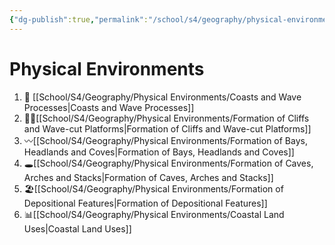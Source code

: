 ```yaml
---
{"dg-publish":true,"permalink":"/school/s4/geography/physical-environments/physical-environments/"}
---
```

# Physical Environments

1. 🌊 [[School/S4/Geography/Physical Environments/Coasts and Wave Processes|Coasts and Wave Processes]]
2. 🧗‍♀️[[School/S4/Geography/Physical Environments/Formation of Cliffs and Wave-cut Platforms|Formation of Cliffs and Wave-cut Platforms]]
3. 〰️[[School/S4/Geography/Physical Environments/Formation of Bays, Headlands and Coves|Formation of Bays, Headlands and Coves]]
4. 🕳️[[School/S4/Geography/Physical Environments/Formation of Caves, Arches and Stacks|Formation of Caves, Arches and Stacks]]
5. 🏖️[[School/S4/Geography/Physical Environments/Formation of Depositional Features|Formation of Depositional Features]]
6. 📊[[School/S4/Geography/Physical Environments/Coastal Land Uses|Coastal Land Uses]]
